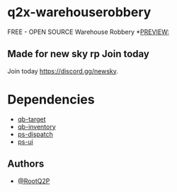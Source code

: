 
# q2x-warehouserobbery

FREE - OPEN SOURCE Warehouse Robbery
*[PREVIEW:](https://www.youtube.com/watch?v=udsRqAuu6G8)




## Made for new sky rp Join today 

Join today https://discord.gg/newsky.


# Dependencies
* [qb-target](https://github.com/qbcore-framework/qb-target)
* [qb-inventory](https://github.com/qbcore-framework/qb-inventory)
* [ps-dispatch](https://github.com/qbcore-framework/qb-menu)
* [ps-ui](https://github.com/Project-Sloth/ps-ui)
## Authors

- [@RootQ2P](https://www.github.com/RootQ2P)

